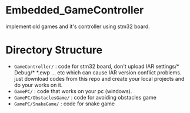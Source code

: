 # Embedded_GameController
implement old games and it's controller using stm32 board. 

# Directory Structure 
* `GameController/` : 
   code for stm32 board, don't upload IAR settings/* Debug/* *.ewp ... etc which can cause IAR version conflict problems. 
   just download codes from this repo and create your local projects and do your works on it. 
* `GamePC/` : 
  code that works on your pc (windows). 
* `GamePC/ObstaclesGame/` : code for avoiding obstacles game 
* `GamePC/SnakeGame/` : code for snake game 
